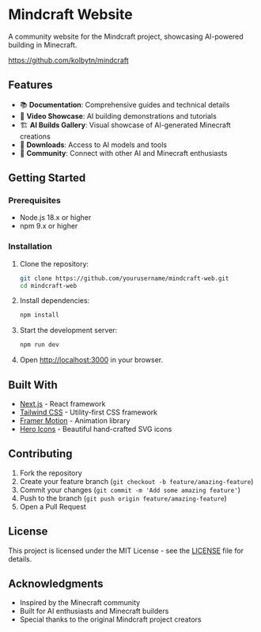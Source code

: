 # Mindcraft Website

A community website for the Mindcraft project, showcasing AI-powered building in Minecraft.

https://github.com/kolbytn/mindcraft

## Features

- 📚 **Documentation**: Comprehensive guides and technical details
- 🎥 **Video Showcase**: AI building demonstrations and tutorials
- 🏗️ **AI Builds Gallery**: Visual showcase of AI-generated Minecraft creations
- 💾 **Downloads**: Access to AI models and tools
- 👥 **Community**: Connect with other AI and Minecraft enthusiasts

## Getting Started

### Prerequisites

- Node.js 18.x or higher
- npm 9.x or higher

### Installation

1. Clone the repository:
   ```bash
   git clone https://github.com/yourusername/mindcraft-web.git
   cd mindcraft-web
   ```

2. Install dependencies:
   ```bash
   npm install
   ```

3. Start the development server:
   ```bash
   npm run dev
   ```

4. Open [http://localhost:3000](http://localhost:3000) in your browser.

## Built With

- [Next.js](https://nextjs.org/) - React framework
- [Tailwind CSS](https://tailwindcss.com/) - Utility-first CSS framework
- [Framer Motion](https://www.framer.com/motion/) - Animation library
- [Hero Icons](https://heroicons.com/) - Beautiful hand-crafted SVG icons

## Contributing

1. Fork the repository
2. Create your feature branch (`git checkout -b feature/amazing-feature`)
3. Commit your changes (`git commit -m 'Add some amazing feature'`)
4. Push to the branch (`git push origin feature/amazing-feature`)
5. Open a Pull Request

## License

This project is licensed under the MIT License - see the [LICENSE](LICENSE) file for details.

## Acknowledgments

- Inspired by the Minecraft community
- Built for AI enthusiasts and Minecraft builders
- Special thanks to the original Mindcraft project creators

